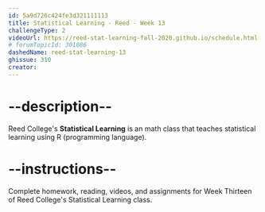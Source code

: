 ```yaml
---
id: 5a9d726c424fe3d321111113
title: Statistical Learning - Reed - Week 13
challengeType: 2
videoUrl: https://reed-stat-learning-fall-2020.github.io/schedule.html
# forumTopicId: 301086
dashedName: reed-stat-learning-13
ghissue: 310
creator: 
---
```


# --description--

Reed College's __Statistical Learning__ is an math class that teaches statistical learning using R (programming language).

# --instructions--

Complete homework, reading, videos, and assignments for Week Thirteen of Reed College's Statistical Learning class.